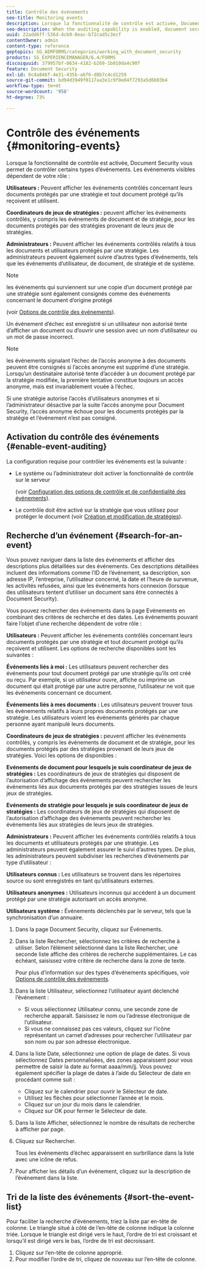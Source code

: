 ```yaml
---
title: Contrôle des événements
seo-title: Monitoring events
description: Lorsque la fonctionnalité de contrôle est activée, Document Security vous permet de contrôler certains types d’événements. Vous pouvez aisément effectuer des recherches dans la liste des événements et trier celle-ci à l’aide de la sécurité des documents.
seo-description: When the auditing capability is enabled, document security enables you to monitor certain types of events. You can easily search and sort the events list using the document security.
uuid: 22add6ff-536d-4cb9-8eac-b72cad5c3ecf
contentOwner: admin
content-type: reference
geptopics: SG_AEMFORMS/categories/working_with_document_security
products: SG_EXPERIENCEMANAGER/6.4/FORMS
discoiquuid: 379957bf-0634-4182-b269-1b010da4c90f
feature: Document Security
exl-id: 0c4a846f-4e31-435b-a6f6-d0b7c4cd1259
source-git-commit: bd94d3949f0117aa3e1c9f0e84f7293a5d6b03b4
workflow-type: tm+mt
source-wordcount: '958'
ht-degree: 73%

---
```


# Contrôle des événements {#monitoring-events}

Lorsque la fonctionnalité de contrôle est activée, Document Security vous permet de contrôler certains types d’événements. Les événements visibles dépendent de votre rôle :

**Utilisateurs :** Peuvent afficher les événements contrôlés concernant leurs documents protégés par une stratégie et tout document protégé qu’ils reçoivent et utilisent.

**Coordinateurs de jeux de stratégies :** peuvent afficher les événements contrôlés, y compris les événements de document et de stratégie, pour les documents protégés par des stratégies provenant de leurs jeux de stratégies.

**Administrateurs :** Peuvent afficher les événements contrôlés relatifs à tous les documents et utilisateurs protégés par une stratégie. Les administrateurs peuvent également suivre d’autres types d’événements, tels que les événements d’utilisateur, de document, de stratégie et de système.

>[!NOTE]
>
>les événements qui surviennent sur une copie d’un document protégé par une stratégie sont également consignés comme des événements concernant le document d’origine protégé

(voir [Options de contrôle des événements](/help/forms/using/admin-help/configuring-client-server-options.md#event-auditing-options)).

Un événement d’échec est enregistré si un utilisateur non autorisé tente d’afficher un document ou d’ouvrir une session avec un nom d’utilisateur ou un mot de passe incorrect.

>[!NOTE]
>
>les événements signalant l’échec de l’accès anonyme à des documents peuvent être consignés si l’accès anonyme est supprimé d’une stratégie. Lorsqu’un destinataire autorisé tente d’accéder à un document protégé par la stratégie modifiée, la première tentative constitue toujours un accès anonyme, mais est invariablement vouée à l’échec.

Si une stratégie autorise l’accès d’utilisateurs anonymes et si l’administrateur désactive par la suite l’accès anonyme pour Document Security, l’accès anonyme échoue pour les documents protégés par la stratégie et l’événement n’est pas consigné.

## Activation du contrôle des événements {#enable-event-auditing}

La configuration requise pour contrôler les événements est la suivante :

* Le système ou l’administrateur doit activer la fonctionnalité de contrôle sur le serveur

   (voir [Configuration des options de contrôle et de confidentialité des événements](/help/forms/using/admin-help/configuring-client-server-options.md#configuring-event-auditing-and-privacy-settings)).

* Le contrôle doit être activé sur la stratégie que vous utilisez pour protéger le document (voir [Création et modification de stratégies](/help/forms/using/admin-help/creating-policies.md#creating-and-editing-policies)).

## Recherche d’un événement {#search-for-an-event}

Vous pouvez naviguer dans la liste des événements et afficher des descriptions plus détaillées sur des événements. Ces descriptions détaillées incluent des informations comme l’ID de l’événement, sa description, son adresse IP, l’entreprise, l’utilisateur concerné, la date et l’heure de survenue, les activités refusées, ainsi que les événements hors connexion (lorsque des utilisateurs tentent d’utiliser un document sans être connectés à Document Security).

Vous pouvez rechercher des événements dans la page Evénements en combinant des critères de recherche et des dates. Les événements pouvant faire l’objet d’une recherche dépendent de votre rôle :

**Utilisateurs :** Peuvent afficher les événements contrôlés concernant leurs documents protégés par une stratégie et tout document protégé qu’ils reçoivent et utilisent. Les options de recherche disponibles sont les suivantes :

**Événements liés à moi :** Les utilisateurs peuvent rechercher des événements pour tout document protégé par une stratégie qu’ils ont créé ou reçu. Par exemple, si un utilisateur ouvre, affiche ou imprime un document qui était protégé par une autre personne, l’utilisateur ne voit que les événements concernant ce document.

**Événements liés à mes documents :** Les utilisateurs peuvent trouver tous les événements relatifs à leurs propres documents protégés par une stratégie. Les utilisateurs voient les événements générés par chaque personne ayant manipulé leurs documents.

**Coordinateurs de jeux de stratégies :** peuvent afficher les événements contrôlés, y compris les événements de document et de stratégie, pour les documents protégés par des stratégies provenant de leurs jeux de stratégies. Voici les options de disponibles :

**Evénements de document pour lesquels je suis coordinateur de jeux de stratégies :** Les coordinateurs de jeux de stratégies qui disposent de l’autorisation d’affichage des événements peuvent rechercher les événements liés aux documents protégés par des stratégies issues de leurs jeux de stratégies.

**Evénements de stratégie pour lesquels je suis coordinateur de jeux de stratégies :** Les coordinateurs de jeux de stratégies qui disposent de l’autorisation d’affichage des événements peuvent rechercher les événements liés aux stratégies de leurs jeux de stratégies.

**Administrateurs :** Peuvent afficher les événements contrôlés relatifs à tous les documents et utilisateurs protégés par une stratégie. Les administrateurs peuvent également assurer le suivi d’autres types. De plus, les administrateurs peuvent subdiviser les recherches d’événements par type d’utilisateur :

**Utilisateurs connus :** Les utilisateurs se trouvent dans les répertoires source ou sont enregistrés en tant qu’utilisateurs externes.

**Utilisateurs anonymes :** Utilisateurs inconnus qui accèdent à un document protégé par une stratégie autorisant un accès anonyme.

**Utilisateurs système :** Événements déclenchés par le serveur, tels que la synchronisation d’un annuaire.

1. Dans la page Document Security, cliquez sur Événements.
1. Dans la liste Rechercher, sélectionnez les critères de recherche à utiliser. Selon l’élément sélectionné dans la liste Rechercher, une seconde liste affiche des critères de recherche supplémentaires. Le cas échéant, saisissez votre critère de recherche dans la zone de texte.

   Pour plus d’information sur des types d’événements spécifiques, voir [Options de contrôle des événements](/help/forms/using/admin-help/configuring-client-server-options.md#event-auditing-options).

1. Dans la liste Utilisateur, sélectionnez l’utilisateur ayant déclenché l’événement :

   * Si vous sélectionnez Utilisateur connu, une seconde zone de recherche apparaît. Saisissez le nom ou l’adresse électronique de l’utilisateur.
   * Si vous ne connaissez pas ces valeurs, cliquez sur l’icône représentant un carnet d’adresses pour rechercher l’utilisateur par son nom ou par son adresse électronique.

1. Dans la liste Date, sélectionnez une option de plage de dates. Si vous sélectionnez Dates personnalisées, des zones apparaissent pour vous permettre de saisir la date au format aaaa/mm/jj. Vous pouvez également spécifier la plage de dates à l’aide du Sélecteur de date en procédant comme suit :

   * Cliquez sur le calendrier pour ouvrir le Sélecteur de date.
   * Utilisez les flèches pour sélectionner l’année et le mois.
   * Cliquez sur un jour du mois dans le calendrier.
   * Cliquez sur OK pour fermer le Sélecteur de date.

1. Dans la liste Afficher, sélectionnez le nombre de résultats de recherche à afficher par page.
1. Cliquez sur Rechercher.

   Tous les événements d’échec apparaissent en surbrillance dans la liste avec une icône de refus.

1. Pour afficher les détails d’un événement, cliquez sur la description de l’événement dans la liste.

## Tri de la liste des événements {#sort-the-event-list}

Pour faciliter la recherche d’événements, triez la liste par en-tête de colonne. Le triangle situé à côté de l’en-tête de colonne indique la colonne triée. Lorsque le triangle est dirigé vers le haut, l’ordre de tri est croissant et lorsqu’il est dirigé vers le bas, l’ordre de tri est décroissant.

1. Cliquez sur l’en-tête de colonne approprié.
1. Pour modifier l’ordre de tri, cliquez de nouveau sur l’en-tête de colonne.
